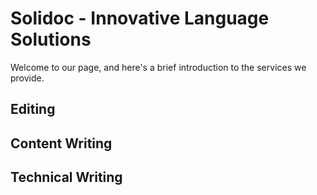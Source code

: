 # Solidoc - Innovative Language Solutions

Welcome to our page, and here's a brief introduction to the services we provide.

## Editing

## Content Writing

## Technical Writing
